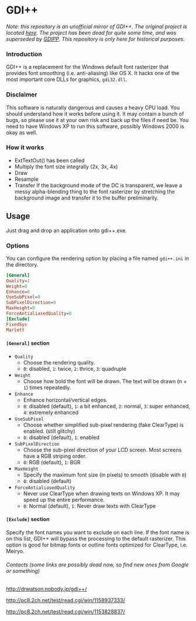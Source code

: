 GDI++
=====

*Note: this repository is an unofficial mirror of GDI++. The original project is located [here](https://goo.gl/Oa1egm). The project has been dead for quite some time, and was superseded by [GDIPP](https://github.com/CoolOppo/GDIPP). This repository is only here for historical purposes.*

### Introduction

GDI++ is a replacement for the Windows default font rasterizer that provides font smoothing (i.e. anti-aliasing) like OS X. It hacks one of the most important core DLLs for graphics, `gdi32.dll`.

### Disclaimer

This software is naturally dangerous and causes a heavy CPU load. You should understand how it works before using it. It may contain a bunch of bugs, so please use it at your own risk and back up the files if need be. You need to have Windows XP to run this software, possibly Windows 2000 is okay as well.

### How it works

- ExtTextOut() has been called
- Multiply the font size integrally (2x, 3x, 4x)
- Draw
- Resample
- Transfer If the background mode of the DC is transparent, we leave a messy alpha-blending thing to the font rasterizer by stretching the background image and transfer it to the buffer preliminarily.

Usage
-----

Just drag and drop an application onto gdi++.exe.

### Options

You can configure the rendering option by placing a file named `gdi++.ini` in the directory.

```ini
[General]
Quality=1
Weight=0
Enhance=0
UseSubPixel=0
SubPixelDirection=0
MaxHeight=0
ForceAntialiasedQuality=0
[Exclude]
FixedSys
Marlett
```

#### `[General]` section

- `Quality`
	- Choose the rendering quality.
	- `0`: disabled, `1`: twice, `2`: thrice, `3`: quadruple
- `Weight`
	- Choose how bold the font will be drawn. The text will be drawn (n + `1`) times repeatedly.
- `Enhance`
	- Enhance horizontal/vertical edges.
	- `0`: disabled (default), `1`: a bit enhanced, `2`: normal, `3`: super enhanced, `4`: extremely enhanced
- `UseSubPixel`
	- Choose whether simplified sub-pixel rendering (fake ClearType) is enabled. (still glitchy)
	- `0`: disabled (default), `1`: enabled
- `SubPixelDirection`
	- Choose the sub-pixel direction of your LCD screen. Most screens have a RGB striping order.
	- `0`: RGB (default), `1`: BGR
- `MaxHeight`
	- Specify the maximum font size (in pixels) to smooth (disable with `0`)
	- `0`: disabled (default)
- `ForceAntialiasedQuality`
	- Never use ClearType when drawing texts on Windows XP. It may speed up the entire performance.
	- `0`: Normal (default), `1`: Never draw texts with ClearType

#### `[Exclude]` section

Specify the font names you want to exclude on each line. If the font name is on this list, GDI++ will bypass the processing to the default rasterizer. This option is good for bitmap fonts or outline fonts optimized for ClearType, i.e. Meiryo.

###### Contacts *(some links are possibly dead now, so find new ones from Google or something)*

http://drwatson.nobody.jp/gdi++/

http://pc8.2ch.net/test/read.cgi/win/1158937333/

http://pc8.2ch.net/test/read.cgi/win/1153828837/
